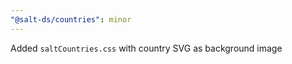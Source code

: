 ```yaml
---
"@salt-ds/countries": minor
---
```


Added `saltCountries.css` with country SVG as background image
